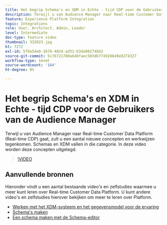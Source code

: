 ```yaml
---
title: Het begrip Schema's en XDM in Echte - tijd CDP voor de Gebruikers van de Audience Manager
description: Terwijl u van Audience Manager naar Real-time Customer Data Platform (Real-time CDP) gaat, zult u een aantal nieuwe concepten en werkwijzen tegenkomen. Schemas en XDM vallen in die categorie. In deze video worden deze concepten uitgelegd.
feature: Experience Platform Integration
topic: Integrations
role: User, Architect, Admin, Leader
level: Intermediate
doc-type: feature video
thumbnail: 332023.jpg
kt: 7272
exl-id: 5f9a54e0-1078-402d-ad31-b3da06274bb3
source-git-commit: 5c76721780ab46faec503db774928649e8274327
workflow-type: tm+mt
source-wordcount: '164'
ht-degree: 0%

---
```


# Het begrip Schema&#39;s en XDM in Echte - tijd CDP voor de Gebruikers van de Audience Manager

Terwijl u van Audience Manager naar Real-time Customer Data Platform (Real-time CDP) gaat, zult u een aantal nieuwe concepten en werkwijzen tegenkomen. Schemas en XDM vallen in die categorie. In deze video worden deze concepten uitgelegd.

>[!VIDEO](https://video.tv.adobe.com/v/332023/?quality=12&learn=on)

## Aanvullende bronnen

Hieronder vindt u een aantal bestaande video&#39;s en zelfstudies waarmee u meer kunt leren over Real-time Customer Data Platform. U kunt andere video&#39;s en zelfstudies hierover bekijken om meer te leren over Platform.

* [Werken met het XDM-systeem en het gegevensmodel voor de ervaring](https://experienceleague.adobe.com/docs/platform-learn/tutorials/schemas/understanding-the-xdm-system-and-experience-data-model.html?lang=nl-NL)
* [Schema&#39;s maken](https://experienceleague.adobe.com/docs/platform-learn/tutorials/schemas/create-your-first-schema-with-out-of-the-box-components.html?lang=nl-NL)
* [Een schema maken met de Schema-editor](https://experienceleague.adobe.com/docs/experience-platform/xdm/tutorials/create-schema-ui.html?lang=nl-NL#getting-started)
